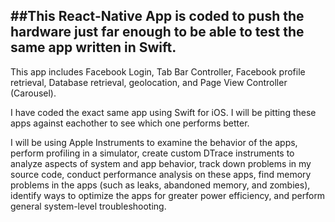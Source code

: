 ##This React-Native App is coded to push the hardware just far enough to be able to test the same app written in Swift.
--------------------------------------------------------------------------------------------------------

This app includes Facebook Login, Tab Bar Controller, Facebook profile retrieval, Database retrieval, geolocation, and Page View Controller (Carousel).

I have coded the exact same app using Swift for iOS. I will be pitting these apps against eachother to see which one performs better.

I will be using Apple Instruments to examine the behavior of the apps, perform profiling in a simulator, create custom DTrace instruments to analyze aspects of system and app behavior, track down problems in my source code, conduct performance analysis on these apps, find memory problems in the apps (such as leaks, abandoned memory, and zombies), identify ways to optimize the apps for greater power efficiency, and perform general system-level troubleshooting. 












